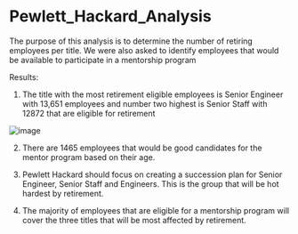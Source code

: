 # Pewlett_Hackard_Analysis

The purpose of this analysis is to determine the number of retiring employees per title. We were also asked to identify employees that would be available to participate in a mentorship program 

Results:

1. The title with the most retirement eligible employees is Senior Engineer with 13,651 employees and number two highest is Senior Staff with 12872 that are eligible for retirement

![image](https://user-images.githubusercontent.com/95973377/153717206-b43c5c6f-0090-4082-a4cb-d2f8d4261f36.png)

2. There are 1465 employees that would be good candidates for the mentor program based on their age. 

3.  Pewlett Hackard should focus on creating a succession plan for Senior Engineer, Senior Staff and Engineers. This is the group that will be hot hardest by retirement. 

4. The majority of employees that are eligible for a mentorship program will cover the three titles that will be most affected by retirement. 
